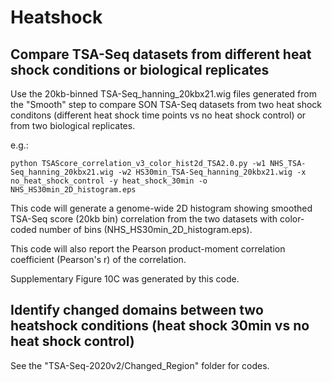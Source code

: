 # Heatshock

## Compare TSA-Seq datasets from different heat shock conditions or biological replicates
Use the 20kb-binned TSA-Seq_hanning_20kbx21.wig files generated from the "Smooth" step to compare SON TSA-Seq datasets from two heat shock conditons (different heat shock time points vs no heat shock control) or from two biological replicates.

e.g.:

```shell
python TSAScore_correlation_v3_color_hist2d_TSA2.0.py -w1 NHS_TSA-Seq_hanning_20kbx21.wig -w2 HS30min_TSA-Seq_hanning_20kbx21.wig -x no_heat_shock_control -y heat_shock_30min -o NHS_HS30min_2D_histogram.eps
```
This code will generate a genome-wide 2D histogram showing smoothed TSA-Seq score (20kb bin) correlation from the two datasets with color-coded number of bins (NHS_HS30min_2D_histogram.eps). 

This code will also report the Pearson product-moment correlation coefficient (Pearson's r) of the correlation.

Supplementary Figure 10C was generated by this code.

## Identify changed domains between two heatshock conditions (heat shock 30min vs no heat shock control)
See the "TSA-Seq-2020v2/Changed_Region" folder for codes.
